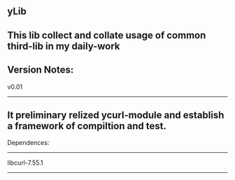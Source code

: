 yLib
----------
This lib collect and collate usage of common third-lib in my daily-work
----------
Version Notes:
----------
v0.01
**********
It preliminary relized ycurl-module and establish a framework of compiltion and test.
----------
Dependences:
**********
libcurl-7.55.1
**********